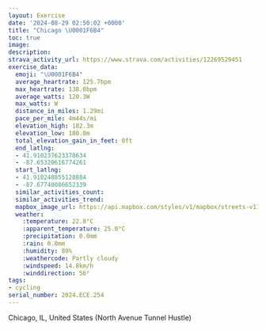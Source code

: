 ```yaml
---
layout: Exercise
date: '2024-08-29 02:50:02 +0000'
title: "Chicago \U0001F6B4"
toc: true
image:
description:
strava_activity_url: https://www.strava.com/activities/12269529451
exercise_data:
  emoji: "\U0001F6B4"
  average_heartrate: 125.7bpm
  max_heartrate: 138.0bpm
  average_watts: 120.3W
  max_watts: W
  distance_in_miles: 1.29mi
  pace_per_mile: 4m44s/mi
  elevation_high: 182.3m
  elevation_low: 180.0m
  total_elevation_gain_in_feet: 0ft
  end_latlng:
  - 41.910237623378634
  - -87.65320616774261
  start_latlng:
  - 41.910248855128884
  - -87.67740086652339
  similar_activities_count:
  similar_activities_trend:
  mapbox_image_url: https://api.mapbox.com/styles/v1/mapbox/streets-v11/static/path-5+787af2-1.0(qsx~FpecvOUep%40%3FyQI%7BF%3FiBEgNBcAEuBIwU),pin-s-s+e5b22e(-87.67593,41.91049),pin-s-f+89ae00(-87.65624999999999,41.91074000000001)/auto/800x800?access_token=pk.eyJ1Ijoiam9zaGJlY2ttYW4iLCJhIjoiY205eWR2aDd1MWZ6djJrbXc4a3M0bWZleiJ9.XiG9OWkNcZk2QzjJbxLB4A
  weather:
    :temperature: 22.8°C
    :apparent_temperature: 25.0°C
    :precipitation: 0.0mm
    :rain: 0.0mm
    :humidity: 89%
    :weathercode: Partly cloudy
    :windspeed: 14.8km/h
    :winddirection: 56°
tags:
- cycling
serial_number: 2024.ECE.254
---
```

Chicago, IL, United States (North Avenue Tunnel Hustle)
